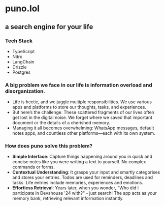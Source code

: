# puno.lol
## a search engine for your life

### Tech Stack
- TypeScript
- Nitro
- LangChain
- Drizzle
- Postgres

### A big problem we face in our life is **information overload and disorganization**.
- Life is hectic, and we juggle multiple responsibilities. We use various apps and platforms to store our thoughts, tasks, and experiences.
- But here’s the challenge: These scattered fragments of our lives often get lost in the digital noise. We forget where we saved that important document or the details of a cherished memory.
- Managing it all becomes overwhelming: WhatsApp messages, default notes apps, and countless other platforms—each with its own system.
### How does puno solve this problem?
- **Simple Interface**: Capture things happening around you in quick and concise notes like you were writing a text to yourself. No complex commands or forms.
- **Contextual Understanding**: It grasps your input and smartly categorises and stores your entries. Todos are used for reminders, deadlines and tasks. Life entries include memories, experiences and emotions.
- **Effortless Retrieval**: Years later, when you wonder, "Who did I participate in Devshouse '24 with?" - just search! The app acts as your memory bank, retrieving relevant information instantly.

